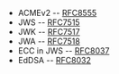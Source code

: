 
* ACMEv2 -- [RFC8555](https://datatracker.ietf.org/doc/html/rfc8555)
* JWS -- [RFC7515](https://datatracker.ietf.org/doc/html/rfc7515)
* JWK -- [RFC7517](https://datatracker.ietf.org/doc/html/rfc7517)
* JWA -- [RFC7518](https://datatracker.ietf.org/doc/html/rfc7518)
* ECC in JWS -- [RFC8037](https://datatracker.ietf.org/doc/html/rfc8037)
* EdDSA -- [RFC8032](https://datatracker.ietf.org/doc/html/rfc8032)
